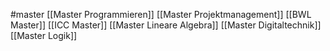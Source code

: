 #master
[[Master Programmieren]]
[[Master Projektmanagement]]
[[BWL Master]]
[[ICC Master]]
[[Master Lineare Algebra]]
[[Master Digitaltechnik]]
[[Master Logik]]

